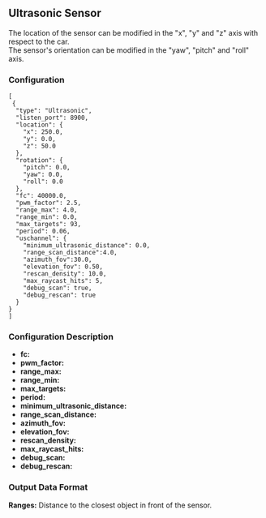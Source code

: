 ## Ultrasonic Sensor

The location of the sensor can be modified in the "x", "y" and "z" axis with respect to the car.  
The sensor's orientation can be modified in the "yaw", "pitch" and "roll" axis.

### Configuration
```
[
 {
  "type": "Ultrasonic",
  "listen_port": 8900,
  "location": {
    "x": 250.0,
    "y": 0.0,
    "z": 50.0
  },
  "rotation": {
    "pitch": 0.0,
    "yaw": 0.0,
    "roll": 0.0
  },
  "fc": 40000.0,
  "pwm_factor": 2.5,
  "range_max": 4.0,
  "range_min": 0.0,
  "max_targets": 93,
  "period": 0.06,
  "uschannel": {
    "minimum_ultrasonic_distance": 0.0,
    "range_scan_distance":4.0,
    "azimuth_fov":30.0,
    "elevation_fov": 0.50,
    "rescan_density": 10.0,
    "max_raycast_hits": 5,
    "debug_scan": true,
    "debug_rescan": true
  }
}
]

```
### Configuration Description
- **fc:**
- **pwm_factor:**
- **range_max:**
- **range_min:**
- **max_targets:**
- **period:**
- **minimum_ultrasonic_distance:**
- **range_scan_distance:**
- **azimuth_fov:**
- **elevation_fov:**
- **rescan_density:**
- **max_raycast_hits:**
- **debug_scan:**
- **debug_rescan:**

### Output Data Format
**Ranges:** Distance to the closest object in front of the sensor.


